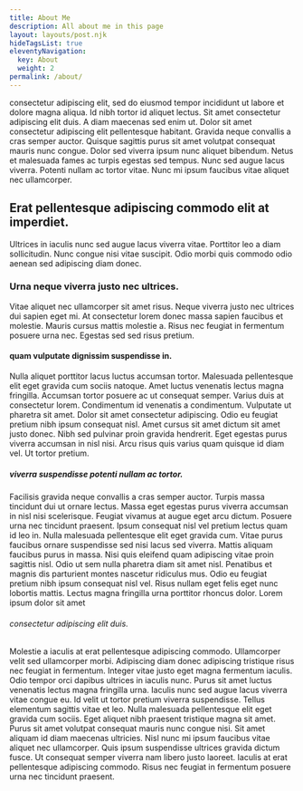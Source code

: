 ```yaml
---
title: About Me
description: All about me in this page
layout: layouts/post.njk
hideTagsList: true
eleventyNavigation:
  key: About
  weight: 2
permalink: /about/
---
```



consectetur adipiscing elit, sed do eiusmod tempor incididunt ut labore et dolore magna aliqua. Id nibh tortor id aliquet lectus. Sit amet consectetur adipiscing elit duis. A diam maecenas sed enim ut. Dolor sit amet consectetur adipiscing elit pellentesque habitant. Gravida neque convallis a cras semper auctor. Quisque sagittis purus sit amet volutpat consequat mauris nunc congue. Dolor sed viverra ipsum nunc aliquet bibendum. Netus et malesuada fames ac turpis egestas sed tempus. Nunc sed augue lacus viverra. Potenti nullam ac tortor vitae. Nunc mi ipsum faucibus vitae aliquet nec ullamcorper. 

## Erat pellentesque adipiscing commodo elit at imperdiet.

Ultrices in iaculis nunc sed augue lacus viverra vitae. Porttitor leo a diam sollicitudin. Nunc congue nisi vitae suscipit. Odio morbi quis commodo odio aenean sed adipiscing diam donec. 

### Urna neque viverra justo nec ultrices. 

Vitae aliquet nec ullamcorper sit amet risus. Neque viverra justo nec ultrices dui sapien eget mi. At consectetur lorem donec massa sapien faucibus et molestie. Mauris cursus mattis molestie a. Risus nec feugiat in fermentum posuere urna nec. Egestas sed sed risus pretium. 

#### quam vulputate dignissim suspendisse in.

Nulla aliquet porttitor lacus luctus accumsan tortor. Malesuada pellentesque elit eget gravida cum sociis natoque. Amet luctus venenatis lectus magna fringilla. Accumsan tortor posuere ac ut consequat semper. Varius duis at consectetur lorem. Condimentum id venenatis a condimentum. Vulputate ut pharetra sit amet. Dolor sit amet consectetur adipiscing. Odio eu feugiat pretium nibh ipsum consequat nisl. Amet cursus sit amet dictum sit amet justo donec. Nibh sed pulvinar proin gravida hendrerit. Eget egestas purus viverra accumsan in nisl nisi. Arcu risus quis varius quam quisque id diam vel. Ut tortor pretium.

##### viverra suspendisse potenti nullam ac tortor.

Facilisis gravida neque convallis a cras semper auctor. Turpis massa tincidunt dui ut ornare lectus. Massa eget egestas purus viverra accumsan in nisl nisi scelerisque. Feugiat vivamus at augue eget arcu dictum. Posuere urna nec tincidunt praesent. Ipsum consequat nisl vel pretium lectus quam id leo in. Nulla malesuada pellentesque elit eget gravida cum. Vitae purus faucibus ornare suspendisse sed nisi lacus sed viverra. Mattis aliquam faucibus purus in massa. Nisi quis eleifend quam adipiscing vitae proin sagittis nisl. Odio ut sem nulla pharetra diam sit amet nisl. Penatibus et magnis dis parturient montes nascetur ridiculus mus. Odio eu feugiat pretium nibh ipsum consequat nisl vel. Risus nullam eget felis eget nunc lobortis mattis. Lectus magna fringilla urna porttitor rhoncus dolor. Lorem ipsum dolor sit amet 

###### consectetur adipiscing elit duis.

Molestie a iaculis at erat pellentesque adipiscing commodo. Ullamcorper velit sed ullamcorper morbi. Adipiscing diam donec adipiscing tristique risus nec feugiat in fermentum. Integer vitae justo eget magna fermentum iaculis. Odio tempor orci dapibus ultrices in iaculis nunc. Purus sit amet luctus venenatis lectus magna fringilla urna. Iaculis nunc sed augue lacus viverra vitae congue eu. Id velit ut tortor pretium viverra suspendisse. Tellus elementum sagittis vitae et leo. Nulla malesuada pellentesque elit eget gravida cum sociis. Eget aliquet nibh praesent tristique magna sit amet. Purus sit amet volutpat consequat mauris nunc congue nisi. Sit amet aliquam id diam maecenas ultricies. Nisl nunc mi ipsum faucibus vitae aliquet nec ullamcorper. Quis ipsum suspendisse ultrices gravida dictum fusce. Ut consequat semper viverra nam libero justo laoreet. Iaculis at erat pellentesque adipiscing commodo. Risus nec feugiat in fermentum posuere urna nec tincidunt praesent.